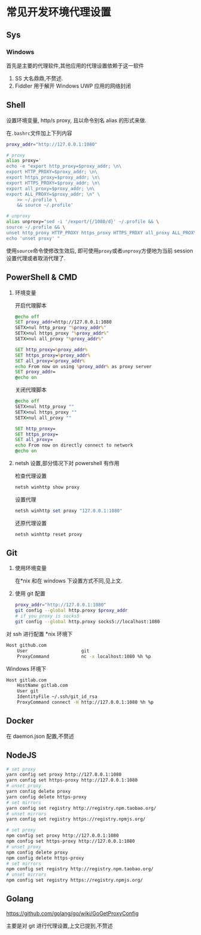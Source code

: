 # 常见开发环境代理设置

[^_^]: # (url:a-note-about-proxy)
[^_^]: # (tag:note,#tech)
[^_^]: # (excerpt:记开发环境中常见的代理需求该如何设置)

## Sys

### Windows

首先是主要的代理软件,其他应用的代理设置依赖于这一软件

1. SS
   大名鼎鼎,不赘述.
2. Fiddler
   用于解开 Windows UWP 应用的网络封闭

## Shell

设置环境变量, http/s proxy, 且以命令别名 alias 的形式来做.

在`.bashrc`文件加上下列内容

```bash
proxy_addr="http://127.0.0.1:1080"

# proxy
alias proxy='
echo -e "export http_proxy=$proxy_addr; \n\
export HTTP_PROXY=$proxy_addr; \n\
export https_proxy=$proxy_addr; \n\
export HTTPS_PROXY=$proxy_addr; \n\
export all_proxy=$proxy_addr; \n\
export ALL_PROXY=$proxy_addr; \n" \
    >> ~/.profile \
    && source ~/.profile'

# unproxy
alias unproxy="sed -i '/export/{/1080/d}' ~/.profile && \
source ~/.profile && \
unset http_proxy HTTP_PROXY https_proxy HTTPS_PROXY all_proxy ALL_PROXY && \
echo 'unset proxy' "
```

使用`source`命令使修改生效后, 即可使用`proxy`或者`unproxy`方便地为当前 session 设置代理或者取消代理了.

## PowerShell & CMD

1. 环境变量

   开启代理脚本

   ```bat
   @echo off
   SET proxy_addr=http://127.0.0.1:1080
   SETX>nul http_proxy "%proxy_addr%"
   SETX>nul https_proxy "%proxy_addr%"
   SETX>nul all_proxy "%proxy_addr%"

   SET http_proxy=%proxy_addr%
   SET https_proxy=%proxy_addr%
   SET all_proxy=%proxy_addr%
   echo From now on using %proxy_addr% as proxy server
   SET proxy_addr=
   @echo on
   ```

   关闭代理脚本

   ```bat
   @echo off
   SETX>nul http_proxy ""
   SETX>nul https_proxy ""
   SETX>nul all_proxy ""

   SET http_proxy=
   SET https_proxy=
   SET all_proxy=
   echo From now on directly connect to network
   @echo on
   ```

2. netsh 设置,部分情况下对 powershell 有作用

   检查代理设置

   ```powershell
   netsh winhttp show proxy
   ```

   设置代理

   ```powershell
   netsh winhttp set proxy "127.0.0.1:1080"
   ```

   还原代理设置

   ```powershell
   netsh winhttp reset proxy
   ```

## Git

1. 使用环境变量

   在\*nix 和在 windows 下设置方式不同,见上文.

2. 使用 git 配置

   ```bash
   proxy_addr="http://127.0.0.1:1080"
   git config --global http.proxy $proxy_addr
   # if you proxy is socks5
   git config --global http.proxy socks5://localhost:1080
   ```

对 ssh 进行配置
\*nix 环境下

```bash
Host github.com
    User                    git
    ProxyCommand            nc -x localhost:1080 %h %p
```

Windows 环境下

```bash
Host gitlab.com
    HostName gitlab.com
    User git
    IdentityFile ~/.ssh/git_id_rsa
    ProxyCommand connect -H http://127.0.0.1:1080 %h %p
```

## Docker

在 daemon.json 配置,不赘述

## NodeJS

```bash
# set proxy
yarn config set proxy http://127.0.0.1:1080
yarn config set https-proxy http://127.0.0.1:1080
# unset proxy
yarn config delete proxy
yarn config delete https-proxy
# set mirrors
yarn config set registry http://registry.npm.taobao.org/
# unset mirrors
yarn config set registry https://registry.npmjs.org/

# set proxy
npm config set proxy http://127.0.0.1:1080
npm config set https-proxy http://127.0.0.1:1080
# unset proxy
npm config delete proxy
npm config delete https-proxy
# set mirrors
npm config set registry http://registry.npm.taobao.org/
# unset mirrors
npm config set registry https://registry.npmjs.org/
```

## Golang

https://github.com/golang/go/wiki/GoGetProxyConfig

主要是对 git 进行代理设置,上文已提到,不赘述
